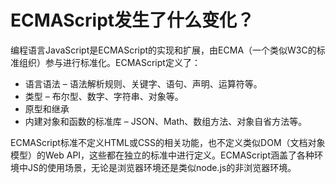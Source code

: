 # ECMAScript发生了什么变化？

编程语言JavaScript是ECMAScript的实现和扩展，由ECMA（一个类似W3C的标准组织）参与进行标准化。ECMAScript定义了：

* 语言语法 – 语法解析规则、关键字、语句、声明、运算符等。
* 类型 – 布尔型、数字、字符串、对象等。
* 原型和继承
* 内建对象和函数的标准库 – JSON、Math、数组方法、对象自省方法等。

ECMAScript标准不定义HTML或CSS的相关功能，也不定义类似DOM（文档对象模型）的Web API，这些都在独立的标准中进行定义。ECMAScript涵盖了各种环境中JS的使用场景，无论是浏览器环境还是类似node.js的非浏览器环境。
